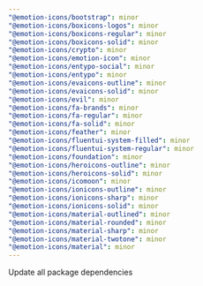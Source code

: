 ```yaml
---
"@emotion-icons/bootstrap": minor
"@emotion-icons/boxicons-logos": minor
"@emotion-icons/boxicons-regular": minor
"@emotion-icons/boxicons-solid": minor
"@emotion-icons/crypto": minor
"@emotion-icons/emotion-icon": minor
"@emotion-icons/entypo-social": minor
"@emotion-icons/entypo": minor
"@emotion-icons/evaicons-outline": minor
"@emotion-icons/evaicons-solid": minor
"@emotion-icons/evil": minor
"@emotion-icons/fa-brands": minor
"@emotion-icons/fa-regular": minor
"@emotion-icons/fa-solid": minor
"@emotion-icons/feather": minor
"@emotion-icons/fluentui-system-filled": minor
"@emotion-icons/fluentui-system-regular": minor
"@emotion-icons/foundation": minor
"@emotion-icons/heroicons-outline": minor
"@emotion-icons/heroicons-solid": minor
"@emotion-icons/icomoon": minor
"@emotion-icons/ionicons-outline": minor
"@emotion-icons/ionicons-sharp": minor
"@emotion-icons/ionicons-solid": minor
"@emotion-icons/material-outlined": minor
"@emotion-icons/material-rounded": minor
"@emotion-icons/material-sharp": minor
"@emotion-icons/material-twotone": minor
"@emotion-icons/material": minor
---
```


Update all package dependencies
